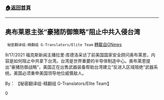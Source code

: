 ###  [:house:返回首頁](https://github.com/ourhimalayas/txt)
---


## 奥布莱恩主张“豪猪防御策略”阻止中共入侵台湾
` 秘密翻译组-精翻组 G-Translators/Elite Team` [轉載自GNews](https://gnews.org/zh-hans/1542559/)

9/17/2021 福克斯新闻主播拉里·库德洛采访了前美国国家安全顾问奥布莱恩，内容是如何阻止中共拿下台湾。台湾是世界重要的半导体制造中心。奥布莱恩提出“豪猪防御战略”，美国正在出售武器装备帮助台湾建立“反进入区域阻绝”武器系统。美国必须重申美国领导地位威慑敌人。

By： 【秘密翻译组-精翻组 G-Translators/Elite Team】

0
